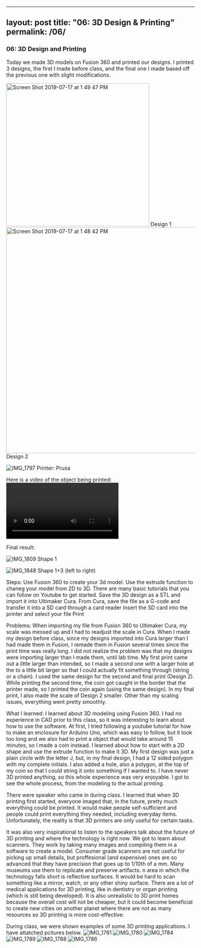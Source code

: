 
---
layout: post
title:  "06: 3D Design & Printing"
permalink: /06/
---

### 06: 3D Design and Printing

Today we made 3D models on Fusion 360 and printed our designs. I printed 3 designs, the first I made before class, and the final one I made based off the previous one with slight modifications.

<img width="382" alt="Screen Shot 2019-07-17 at 1 49 47 PM" src="https://user-images.githubusercontent.com/52216217/61398323-c4feb400-a899-11e9-9e35-5c8d7c057b64.png">
Design 1


<img width="604" alt="Screen Shot 2019-07-17 at 1 48 42 PM" src="https://user-images.githubusercontent.com/52216217/61398270-a39dc800-a899-11e9-8e7e-9307f8937c38.png">
Design 2

![IMG_1797](https://user-images.githubusercontent.com/52216217/61398055-35590580-a899-11e9-95c5-258fe34f61df.jpg)
Printer: Prusa


Here is a video of the object being printed:
<video width="" controls="">
		<source src="IMG_1815.TRIM 2_2.mp4" type="video/mp4">
	</video>


Final result:

![IMG_1809](https://user-images.githubusercontent.com/52216217/61398099-4c97f300-a899-11e9-8b6e-de1c8f92121d.jpg)
Shape 1

![IMG_1848](https://user-images.githubusercontent.com/52216217/61398141-60dbf000-a899-11e9-820a-b60c8bbbd2af.jpg)
Shape 1+3 (left to right)



Steps:
Use Fusion 360 to create your 3d model. Use the extrude function to chaneg your model from 2D to 3D. There are many basic tutorials that you can follow on Youtube to get started.
Save the 3D design as a STL and import it into Ultimaker Cura.
From Cura, save the file as a G-code and transfer it into a SD card through a card reader
Insert the SD card into the printer and select your file
Print


Problems:
When importing my file from Fusion 360 to Ultimaker Cura, my scale was messed up and I had to readjust the scale in Cura. When I made my design before class, since my designs imported into Cura larger than I had made them in Fusion, I remade them in Fusion several times since the print time was really long. I did not realize the problem was that my designs were importing larger than I made them, until lab time. My first print came out a little larger than intended, so I made a second one with a larger hole at the to a little bit larger so that I could actually fit something through (string or a chain). I used the same design for the second and final print (Design 2). While printing the second time, the coin got caught in the border that the printer made, so I printed the coin again (using the same design). In my final print, I also made the scale of Design 2 smaller. Other than my scaling issues, everything went pretty smoothly.


What I learned:
I learned about 3D modeling using Fusion 360. I had no experience in CAD prior to this class, so it was interesting to learn about how to use the software. At first, I tried following a youtube tutorial for how to make an enclosure for Arduino Uno, which was easy to follow, but it took too long and we also had to print a object that would take around 15 minutes, so I made a coin instead. I learned about how to start with a 2D shape and use the extrude function to make it 3D. My first design was just a plain circle with the letter J, but, in my final design, I had a 12 sided polygon with my complete initials. I also added a hole, also a polygon, at the top of my coin so that I could string it onto something if I wanted to. I have never 3D printed anything, so this whole experience was very enjoyable. I got to see the whole process, from the modeling to the actual printing. 

There were speaker who came in during class. I learned that when 3D printing first started, everyone imaged that, in the future, pretty much everything could be printed. It would make people self-sufficient and people could print everything they needed, including everyday items. Unfortunately, the reality is that 3D printers are only useful for certain tasks.

It was also very inspirational to listen to the speakers talk about the future of 3D printing and where the technology is right now. We got to learn about scanners. They work by taking many images and compiling them in a software to create a model. Consumer grade scanners are not useful for picking up small details, but proffesional (and expensive) ones are so advanced that they have precision that goes up to 1/10th of a mm. Many museums use them to replicate and preserve artifacts. n area in which the technology falls short is reflective surfaces. It would be hard to scan something like a mirror, watch, or any other shiny surface.
There are a lot of medical applications for 3D printing, like in dentistry or organ printing (which is still being developed). It is also unrealistic to 3D print homes because the overall cost will not be cheaper, but it could become beneficial to create new cities on another planet where there are not as many resources so 3D printing is more cost-effective.

During class, we were shown examples of some 3D printing applications. I have attatched pcitures below. 
![IMG_1781](https://user-images.githubusercontent.com/52216217/62014951-46492700-b175-11e9-8b2b-ccb46afbd185.jpg)
![IMG_1780](https://user-images.githubusercontent.com/52216217/62014952-477a5400-b175-11e9-9feb-2c88fbcf7b1d.jpg)
![IMG_1784](https://user-images.githubusercontent.com/52216217/62014953-4ba67180-b175-11e9-991b-2313a06cf567.jpg)
![IMG_1789](https://user-images.githubusercontent.com/52216217/62014960-64af2280-b175-11e9-99bd-83dc14b0536b.jpg)
![IMG_1788](https://user-images.githubusercontent.com/52216217/62014961-65e04f80-b175-11e9-84e5-02d942030961.jpg)
![IMG_1786](https://user-images.githubusercontent.com/52216217/62014962-67aa1300-b175-11e9-9a16-7f96d900732e.jpg)

